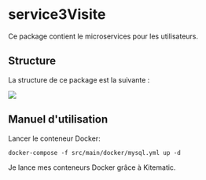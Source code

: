 # service3Visite
Ce package contient le microservices pour les utilisateurs.

## Structure

La structure de ce package est la suivante :

![](https://github.com/x-xira25-x/ProjetJhipsterMicroservices/blob/master/service1/structure_service3.PNG)

## Manuel d'utilisation

Lancer le conteneur Docker:

    docker-compose -f src/main/docker/mysql.yml up -d
    
Je lance mes conteneurs Docker grâce à Kitematic.

